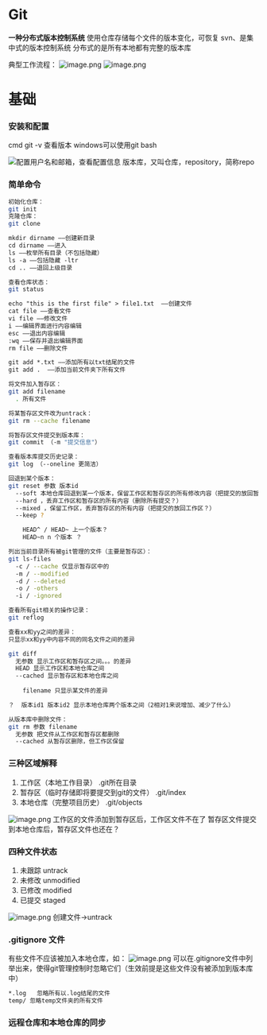 # Git
**一种分布式版本控制系统**
使用仓库存储每个文件的版本变化，可恢复 
svn、是集中式的版本控制系统 
分布式的是所有本地都有完整的版本库 

典型工作流程： 
![image.png](https://cdn.nlark.com/yuque/0/2024/png/35664476/1721720046234-9598063b-4969-4078-873b-89d2c186c8ae.png#averageHue=%23828282&clientId=uefd47a24-4a55-4&from=paste&height=546&id=u7f9b8031&originHeight=1365&originWidth=858&originalType=binary&ratio=2.5&rotation=0&showTitle=false&size=140619&status=done&style=none&taskId=u735a237e-6e45-49d7-8587-f01154de809&title=&width=343)
![image.png](https://cdn.nlark.com/yuque/0/2024/png/35664476/1721720066219-7098d618-42ac-4f73-b7fd-6fe492ebbbe7.png#averageHue=%239f9f9f&clientId=uefd47a24-4a55-4&from=paste&height=164&id=u5e87beb7&originHeight=409&originWidth=898&originalType=binary&ratio=2.5&rotation=0&showTitle=false&size=44706&status=done&style=none&taskId=u5a0187da-022e-4c98-90d6-0b6f517a3be&title=&width=359.2)


# 基础
### 安装和配置
cmd git -v 查看版本 
windows可以使用git bash 

![配置用户名和邮箱，查看配置信息 ](https://cdn.nlark.com/yuque/0/2024/png/35664476/1721720889498-56250e37-2ceb-48df-b18d-52631a441f04.png#averageHue=%230b0a08&clientId=uefd47a24-4a55-4&from=paste&height=152&id=u7514480a&originHeight=381&originWidth=767&originalType=binary&ratio=2.5&rotation=0&showTitle=false&size=46433&status=done&style=none&taskId=u418fec8a-0f57-4ede-b54f-5528b6a3b9b&title=&width=306.8) 
版本库，又叫仓库，repository，简称repo

### 简单命令
```bash
初始化仓库：
git init
克隆仓库：
git clone
```

```markdown
mkdir dirname ——创建新目录
cd dirname ——进入
ls ——枚举所有目录（不包括隐藏）
ls -a ——包括隐藏 -ltr
cd .. ——退回上级目录
```

```bash
查看仓库状态：
git status
```

```markdown
echo "this is the first file" > file1.txt  ——创建文件
cat file ——查看文件
vi file ——修改文件
i ——编辑界面进行内容编辑
esc ——退出内容编辑
:wq ——保存并退出编辑界面
rm file ——删除文件 

git add *.txt ——添加所有以txt结尾的文件
git add .  ——添加当前文件夹下所有文件
```
```bash
将文件加入暂存区：
git add filename
  . 所有文件
```
```bash
将某暂存区文件改为untrack：
git rm --cache filename
```

```bash
将暂存区文件提交到版本库：
git commit （-m "提交信息"）
```
```bash
查看版本库提交历史记录：
git log （--oneline 更简洁）
```

```bash
回退到某个版本：
git reset 参数 版本id
  --soft 本地仓库回退到某一个版本，保留工作区和暂存区的所有修改内容（把提交的放回暂存区？）
  --hard ，丢弃工作区和暂存区的所有内容（删除所有提交？）
  --mixed ，保留工作区，丢弃暂存区的所有内容（把提交的放回工作区？）
  --keep ?

    HEAD^ / HEAD~ 上一个版本？
    HEAD~n n 个版本 ？
```

```bash
列出当前目录所有被git管理的文件（主要是暂存区）：
git ls-files
  -c / --cache 仅显示暂存区中的
  -m / --modified
  -d / --deleted
  -o / -others
  -i / -ignored
```

```bash
查看所有git相关的操作记录：
git reflog
```

```bash
查看xx和yy之间的差异：
只显示xx和yy中内容不同的同名文件之间的差异

git diff 
  无参数 显示工作区和暂存区之间。。。的差异
  HEAD 显示工作区和本地仓库之间
  --cached 显示暂存区和本地仓库之间
  
    filename 只显示某文件的差异

？  版本id1 版本id2 显示本地仓库两个版本之间（2相对1来说增加、减少了什么）
```

```bash
从版本库中删除文件：
git rm 参数 filename
  无参数 把文件从工作区和暂存区都删除
  --cached 从暂存区删除，但工作区保留
```

### 三种区域解释

1. 工作区（本地工作目录） .git所在目录
2. 暂存区（临时存储即将要提交到git的文件） .git/index
3. 本地仓库（完整项目历史）  .git/objects

![image.png](https://cdn.nlark.com/yuque/0/2024/png/35664476/1721721622079-ef0ee2ce-b772-4c17-96b5-d653d0eb3ab6.png#averageHue=%233696b9&clientId=uefd47a24-4a55-4&from=paste&height=226&id=u0ecddd3b&originHeight=566&originWidth=1344&originalType=binary&ratio=2.5&rotation=0&showTitle=false&size=251410&status=done&style=none&taskId=u14772f22-a1af-4486-80b4-9e9a5011d51&title=&width=537.6)
工作区的文件添加到暂存区后，工作区文件不在了
暂存区文件提交到本地仓库后，暂存区文件也还在？

### 四种文件状态

1. 未跟踪 untrack
2. 未修改 unmodified
3. 已修改 modified 
4. 已提交 staged

![image.png](https://cdn.nlark.com/yuque/0/2024/png/35664476/1721721784256-8dfe9874-5ab5-4f41-a276-e505cbda039f.png#averageHue=%23a7fbab&clientId=uefd47a24-4a55-4&from=paste&height=295&id=u9279d2d5&originHeight=737&originWidth=1514&originalType=binary&ratio=2.5&rotation=0&showTitle=false&size=236532&status=done&style=none&taskId=u9d5d4d3e-5b63-40a7-99b5-bfdf260f4fe&title=&width=605.6)
创建文件->untrack

### .gitignore 文件
有些文件不应该被加入本地仓库，如：
![image.png](https://cdn.nlark.com/yuque/0/2024/png/35664476/1721797489658-02f4d40c-a832-4c25-8353-126a6dd0c181.png#averageHue=%232c7bc2&clientId=ub2da373e-d5aa-4&from=paste&height=223&id=u31dbcd3c&originHeight=557&originWidth=1168&originalType=binary&ratio=2.5&rotation=0&showTitle=false&size=370150&status=done&style=none&taskId=uc69dbde3-9354-41ac-8171-2118c20429a&title=&width=467.2)
可以在.gitignore文件中列举出来，使得git管理控制时忽略它们（生效前提是这些文件没有被添加到版本库中）
```bash
*.log	忽略所有以.log结尾的文件
temp/ 忽略temp文件夹的所有文件

```
### 远程仓库和本地仓库的同步
